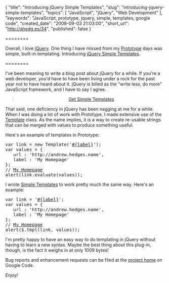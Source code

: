 {
  "title": "Introducing jQuery Simple Templates",
  "slug": "introducing-jquery-simple-templates",
  "topics": [
    "JavaScript",
    "jQuery",
    "Web Development"
  ],
  "keywords": "JavaScript, prototype, jquery, simple, templates, google code",
  "created_date": "2008-09-03 21:03:00",
  "short_url": "http://ahedg.es/34",
  "published": false
}

========

Overall, I love <a href="http://jquery.com/">jQuery</a>. One thing I have missed from my <a href="http://prototypejs.org/">Prototype</a> days was simple, built-in templating. Introducing <a href="http://plugins.jquery.com/project/simple-templates">jQuery Simple Templates</a>.

========

<p class="outdent">I've been meaning to write a blog post about jQuery for a while. If you're a web developer, you'd have to have been living under a rock for the past year not to have heard about it. jQuery is billed as the "write less, do more" JavaScript framework, and I have to say I agree.</p>
<blockquote style="text-align: center;">
<a href="http://jquery-simple-templates.googlecode.com/files/jquery.tmpl.1.1.1.js">Get Simple Templates</a>
</blockquote>
<p>That said, one deficiency in jQuery has been nagging at me for a while. When I was doing a lot of work with Prototype, I made extensive use of the <a href="http://prototypejs.org/api/template">Template</a> class. As the name implies, it is a way to create re-usable strings that can be merged with values to produce something useful.</p>
<p>Here's an example of templates in Prototype:</p>
<pre class="sh_javascript">
var link = new Template('<a href="#{url}">#{label}</a>');
var values = {
   url : 'http://andrew.hedges.name',
   label : 'My Homepage'
};
// <a href="http://andrew.hedges.name">My Homepage</a>
alert(link.evaluate(values));
</pre>
<p>I wrote <a href="http://plugins.jquery.com/project/simple-templates">Simple Templates</a> to work pretty much the same way. Here's an example:</p>
<pre class="sh_javascript">
var link = '<a href="#{url}">#{label}</a>';
var values = {
   url : 'http://andrew.hedges.name',
   label : 'My Homepage'
};
// <a href="http://andrew.hedges.name">My Homepage</a>
alert($.tmpl(link, values));
</pre>
<p>I'm pretty happy to have an easy way to do templating in jQuery without having to learn a new syntax. Maybe the best thing about this plug-in, though, is the fact it weighs in at only 1009 bytes!</p>
<p>Bug reports and enhancement requests can be filed at the <a href="http://code.google.com/p/jquery-simple-templates/">project home</a> on Google Code. </p>
<p><em>Enjoy!</em></p>
